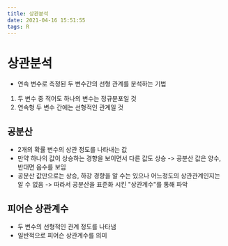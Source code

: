 ```yaml
---
title: 상관분석
date: 2021-04-16 15:51:55
tags: R
---
```


# 상관분석

- 연속 변수로 측정된 두 변수간의 선형 관계를 분석하는 기법

1) 두 변수 중 적어도 하나의 변수는 정규분포일 것
2) 연속형 두 변수 간에는 선형적인 관계일 것

## 공분산

- 2개의 확률 변수의 상관 정도를 나타내는 값
- 만약 하나의 값이 상승하는 경향을 보이면서 다른 값도 상승
    -> 공분산 값은 양수, 반대면 음수를 보임
- 공분산 값만으로는 상승, 하강 경향을 알 수는 있으나 어느정도의 상관관계인지는 알 수 없음
    -> 따라서 공분산을 표준화 시킨 "상관계수"를 통해 파악
  
## 피어슨 상관계수

- 두 변수의 선형적인 관계 정도를 나타냄
- 일반적으로 피어슨 상관계수를 의미
